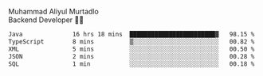 Muhammad Aliyul Murtadlo
<br>
Backend Developer 👨‍💻
<br>
<!--START_SECTION:waka-->

```txt
Java              16 hrs 18 mins  ████████████████████████▓   98.15 %
TypeScript        8 mins          ▒░░░░░░░░░░░░░░░░░░░░░░░░   00.82 %
XML               5 mins          ░░░░░░░░░░░░░░░░░░░░░░░░░   00.50 %
JSON              2 mins          ░░░░░░░░░░░░░░░░░░░░░░░░░   00.28 %
SQL               1 min           ░░░░░░░░░░░░░░░░░░░░░░░░░   00.18 %
```

<!--END_SECTION:waka-->
